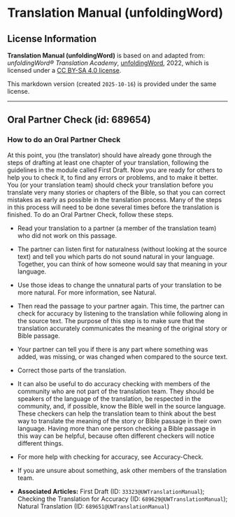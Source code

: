 # Translation Manual (unfoldingWord)

## License Information

**Translation Manual (unfoldingWord)** is based on and adapted from: _unfoldingWord® Translation Academy_, [unfoldingWord](https://unfoldingword.org/utw), 2022, which is licensed under a [CC BY-SA 4.0 license](https://creativecommons.org/licenses/by-sa/4.0/legalcode.en).

This markdown version (created `2025-10-16`) is provided under the same license.



--------------------------------

## Oral Partner Check (id: 689654)

### How to do an Oral Partner Check

At this point, you (the translator) should have already gone through the steps of drafting at least one chapter of your translation, following the guidelines in the module called First Draft. Now you are ready for others to help you to check it, to find any errors or problems, and to make it better. You (or your translation team) should check your translation before you translate very many stories or chapters of the Bible, so that you can correct mistakes as early as possible in the translation process. Many of the steps in this process will need to be done several times before the translation is finished. To do an Oral Partner Check, follow these steps.

* Read your translation to a partner (a member of the translation team) who did not work on this passage.
* The partner can listen first for naturalness (without looking at the source text) and tell you which parts do not sound natural in your language. Together, you can think of how someone would say that meaning in your language.
* Use those ideas to change the unnatural parts of your translation to be more natural. For more information, see Natural.
* Then read the passage to your partner again. This time, the partner can check for accuracy by listening to the translation while following along in the source text. The purpose of this step is to make sure that the translation accurately communicates the meaning of the original story or Bible passage.
* Your partner can tell you if there is any part where something was added, was missing, or was changed when compared to the source text.
* Correct those parts of the translation.
* It can also be useful to do accuracy checking with members of the community who are not part of the translation team. They should be speakers of the language of the translation, be respected in the community, and, if possible, know the Bible well in the source language. These checkers can help the translation team to think about the best way to translate the meaning of the story or Bible passage in their own language. Having more than one person checking a Bible passage in this way can be helpful, because often different checkers will notice different things.
* For more help with checking for accuracy, see Accuracy\-Check.
* If you are unsure about something, ask other members of the translation team.

* **Associated Articles:** First Draft (ID: `33323@UWTranslationManual`); Checking the Translation for Accuracy (ID: `689629@UWTranslationManual`); Natural Translation (ID: `689651@UWTranslationManual`)


